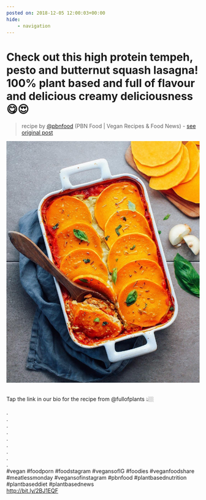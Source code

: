 ```yaml
---
posted on: 2018-12-05 12:00:03+00:00
hide:
    - navigation
---
```


# Check out this high protein tempeh, pesto and butternut squash lasagna! 100% plant based and full of flavour and delicious creamy deliciousness 😋😍⠀ 

> recipe by [@pbnfood](https://www.instagram.com/pbnfood/) 
(PBN Food | Vegan Recipes & Food News) - [see original post](https://instagram.com/p/BrAT5WNAO_N)

![](../img/pbnfood_05-12-2018_1212.png)

⠀\
Tap the link in our bio for the recipe from @fullofplants 👆🏼⠀\
⠀\
.⠀\
.⠀\
.⠀\
.⠀\
.⠀\
.⠀\
.⠀\
.⠀\
.⠀\
\#vegan \#foodporn \#foodstagram \#vegansofIG \#foodies \#veganfoodshare \#meatlessmonday \#vegansofinstagram \#pbnfood \#plantbasednutrition \#plantbaseddiet \#plantbasednews⠀\
http://bit.ly/2BJ1EQF 